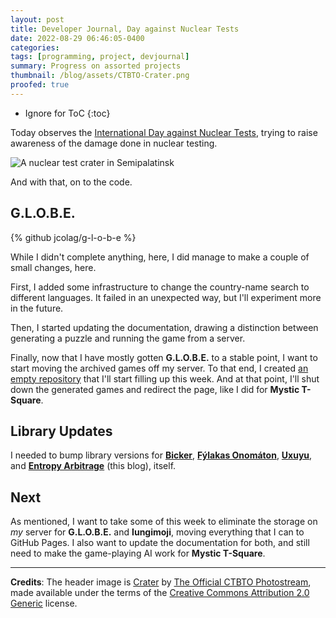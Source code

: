 ```yaml
---
layout: post
title: Developer Journal, Day against Nuclear Tests
date: 2022-08-29 06:46:05-0400
categories:
tags: [programming, project, devjournal]
summary: Progress on assorted projects
thumbnail: /blog/assets/CTBTO-Crater.png
proofed: true
---
```


* Ignore for ToC
{:toc}

Today observes the [International Day against Nuclear Tests](https://en.wikipedia.org/wiki/International_Day_against_Nuclear_Tests), trying to raise awareness of the damage done in nuclear testing.

![A nuclear test crater in Semipalatinsk](/blog/assets/CTBTO-Crater.png "Over the years, nothing has surprised me more than the number of tourist attractions that look suspiciously like this, without any justification.")

And with that, on to the code.

## G.L.O.B.E.

{% github jcolag/g-l-o-b-e %}

While I didn't complete anything, here, I did manage to make a couple of small changes, here.

First, I added some infrastructure to change the country-name search to different languages.  It failed in an unexpected way, but I'll experiment more in the future.

Then, I started updating the documentation, drawing a distinction between generating a puzzle and running the game from a server.

Finally, now that I have mostly gotten **G.L.O.B.E.** to a stable point, I want to start moving the archived games off my server.  To that end, I created [an empty repository](https://github.com/jcolag/g-l-o-b-e-archive) that I'll start filling up this week.  And at that point, I'll shut down the generated games and redirect the page, like I did for **Mystic T-Square**.

## Library Updates

I needed to bump library versions for [**Bicker**](https://github.com/jcolag/Bicker), [**Fýlakas Onomáton**](https://github.com/jcolag/fylakas-onomaton), [**Uxuyu**](https://github.com/jcolag/Uxuyu), and [**Entropy Arbitrage**](https://github.com/jcolag/entropy-arbitrage-code) (this blog), itself.

## Next

As mentioned, I want to take some of this week to eliminate the storage on *my* server for **G.L.O.B.E.** and **Iungimoji**, moving everything that I can to GitHub Pages.  I also want to update the documentation for both, and still need to make the game-playing AI work for **Mystic T-Square**.

* * *

**Credits**:  The header image is [Crater](https://www.flickr.com/photos/ctbto/3861359465/) by [The Official CTBTO Photostream](https://www.flickr.com/photos/ctbto/), made available under the terms of the [Creative Commons Attribution 2.0 Generic](https://creativecommons.org/licenses/by/2.0/) license.
